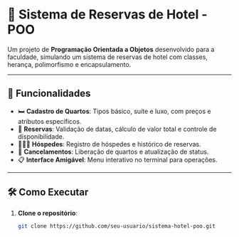 # 🏨 Sistema de Reservas de Hotel - POO

Um projeto de **Programação Orientada a Objetos** desenvolvido para a faculdade, simulando um sistema de reservas de hotel com classes, herança, polimorfismo e encapsulamento. 

---

## 🚀 Funcionalidades

- 🛏️ **Cadastro de Quartos**: Tipos básico, suíte e luxo, com preços e atributos específicos.
- 📅 **Reservas**: Validação de datas, cálculo de valor total e controle de disponibilidade.
- 🧑🤝🧑 **Hóspedes**: Registro de hóspedes e histórico de reservas.
- 🚫 **Cancelamentos**: Liberação de quartos e atualização de status.
- 📋 **Interface Amigável**: Menu interativo no terminal para operações.

---

## 🛠️ Como Executar

1. **Clone o repositório**:
   ```bash
   git clone https://github.com/seu-usuario/sistema-hotel-poo.git
